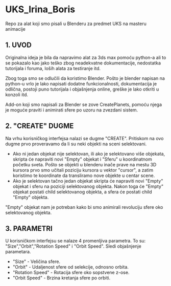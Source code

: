 # UKS_Irina_Boris
Repo za alat koji smo pisali u Blenderu za predmet UKS na masteru animacije

## 1. UVOD

Originalna ideja je bila da napravimo alat za 3ds max pomoću python-a ali to se pokazalo kao jako teško zbog
neadekvatne dokumentacije, nedostatka tutorijala i foruma, loših alata za testiranje itd.

Zbog toga smo se odlučili da koristimo Blender. Pošto je blender napisan na python-u vrlo je lako napisati dodatne funkcionalnosti,
dokumentacija je odlična, postoji puno tutorijala i objašnjenja online, greške je lako otkriti u konzoli itd.

Add-on koji smo napisali za Blender se zove CreatePlanets, pomoću njega je moguće praviti i animirati sfere po uzoru na zvezdani sistem.

## 2. "CREATE" DUGME

Na vrhu korisničkog interfejsa nalazi se dugme "CREATE". Pritiskom na ovo dugme prvo proveravamo da li su neki objekti na sceni selektovani. 
- Ako ni jedan objekat nije selektovan, ili ako je selektovano više objekata, skripta će napraviti novi "Empty" objekat i "Sferu" u koordinatnom početku sveta. Pošto se objekti u blenderu inače prave na mestu 3D kursora prvo smo učitali poziciju kursora u vektor "cursor", a zatim koristimo te koordinate da transliramo nove objekte u centar scene.
- Ako je selektovan tačno jedan objekat skripta će napraviti novi "Empty" objekat i sferu na poziciji selektovanog objekta.
Nakon toga će "Empty" objekat postati child selektovanog objekta, a sfera će postati child "Empty" objekta.

"Empty" objekat nam je potreban kako bi smo animirali revoluciju sfere oko selektovanog objekta.

## 3. PARAMETRI

U korisničkom interfejsu se nalaze 4 promenljiva parametra. To su: "Size","Orbit","Rotation Speed" i "Orbit Speed".
Sledi objašnjenje parametara.
- "Size" - Veličina sfere.
- "Orbit" - Udaljenost sfere od selekcije, odnosno orbita.
- "Rotation Speed" - Rotacija sfere oko sopstvene z-ose.
- "Orbit Speed" - Brzina kretanja sfere po orbiti.
